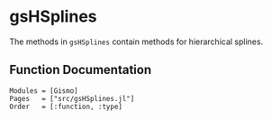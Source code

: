 # gsHSplines

The methods in `gsHSplines` contain methods for hierarchical splines.

## Function Documentation
```@autodocs
Modules = [Gismo]
Pages   = ["src/gsHSplines.jl"]
Order   = [:function, :type]
```